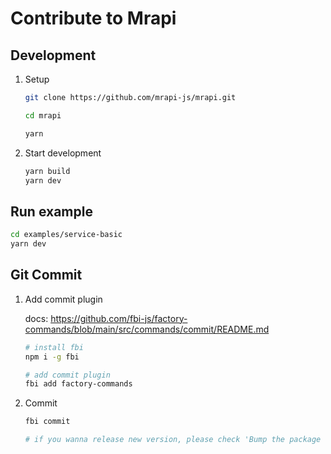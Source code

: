 # Contribute to Mrapi

## Development

1. Setup

   ```bash
   git clone https://github.com/mrapi-js/mrapi.git

   cd mrapi

   yarn
   ```

1. Start development

   ```bash
   yarn build
   yarn dev
   ```

## Run example

```bash
cd examples/service-basic
yarn dev
```

## Git Commit

1. Add commit plugin

   docs: https://github.com/fbi-js/factory-commands/blob/main/src/commands/commit/README.md

   ```bash
   # install fbi
   npm i -g fbi

   # add commit plugin
   fbi add factory-commands
   ```

2. Commit

   ```bash
   fbi commit

   # if you wanna release new version, please check 'Bump the package version? Yes'
   ```
